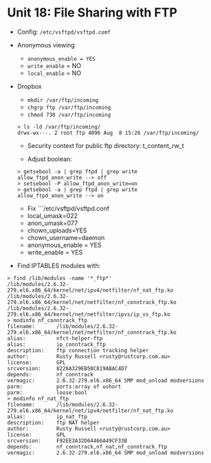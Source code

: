 Unit 18: File Sharing with FTP
====================

* Config: ```/etc/vsftpd/vsftpd.comf```

* Anonymous viewing 

    * ```anonymous_enable = YES``` 
    * ```write_enable``` = NO 
    * ```local_enable``` = NO 

* Dropbox

    * ```mkdir /var/ftp/incoming```
    * ```chgrp ftp /var/ftp/incoming```
    * ```chmod 730 /var/ftp/incoming```

    ```
    > ls -ld /var/ftp/incoming/
    drwx-wx---. 2 root ftp 4096 Aug  8 15:26 /var/ftp/incoming/
    ``` 

    * Security context for public ftp directory: t_content_rw_t

    * Adjust boolean:
    
    ```
    > getsebool -a | grep ftpd | grep write
    allow_ftpd_anon_write --> off
    > setsebool -P allow_ftpd_anon_write=on
    > getsebool -a | grep ftpd | grep write
    allow_ftpd_anon_write --> on
    ```

    * Fix ```/etc/vsftpd/vsftpd.conf
    + local_umask=022
    + anon_umask=077
    + chown_uploads=YES
    + chown_username=daemon
    + anonymous_enable = YES
    + write_enable = YES

* Find IPTABLES modules with:

```
> find /lib/modules -name '*_ftp*'
/lib/modules/2.6.32-279.el6.x86_64/kernel/net/ipv4/netfilter/nf_nat_ftp.ko
/lib/modules/2.6.32-279.el6.x86_64/kernel/net/netfilter/nf_conntrack_ftp.ko
/lib/modules/2.6.32-279.el6.x86_64/kernel/net/netfilter/ipvs/ip_vs_ftp.ko
> modinfo nf_conntrack_ftp
filename:       /lib/modules/2.6.32-279.el6.x86_64/kernel/net/netfilter/nf_conntrack_ftp.ko
alias:          nfct-helper-ftp
alias:          ip_conntrack_ftp
description:    ftp connection tracking helper
author:         Rusty Russell <rusty@rustcorp.com.au>
license:        GPL
srcversion:     8226A329EB50C819ABAC4D7
depends:        nf_conntrack
vermagic:       2.6.32-279.el6.x86_64 SMP mod_unload modversions 
parm:           ports:array of ushort
parm:           loose:bool
> modinfo nf_nat_ftp
filename:       /lib/modules/2.6.32-279.el6.x86_64/kernel/net/ipv4/netfilter/nf_nat_ftp.ko
alias:          ip_nat_ftp
description:    ftp NAT helper
author:         Rusty Russell <rusty@rustcorp.com.au>
license:        GPL
srcversion:     F92EE3A32D64466A49CF33B
depends:        nf_conntrack,nf_nat,nf_conntrack_ftp
vermagic:       2.6.32-279.el6.x86_64 SMP mod_unload modversions 
```
